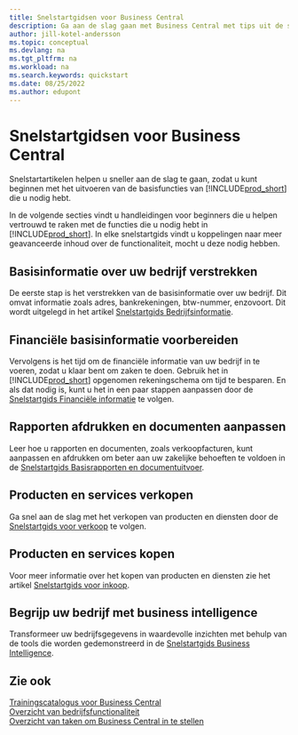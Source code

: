 ```yaml
---
title: Snelstartgidsen voor Business Central
description: Ga aan de slag gaan met Business Central met tips uit de snelstartgidsartikelen die u helpen de eerste cruciale velden in te vullen.
author: jill-kotel-andersson
ms.topic: conceptual
ms.devlang: na
ms.tgt_pltfrm: na
ms.workload: na
ms.search.keywords: quickstart
ms.date: 08/25/2022
ms.author: edupont
---
```


# <a name="business-central-quick-starts"></a><a name="business-central-quick-starts"></a>Snelstartgidsen voor Business Central

Snelstartartikelen helpen u sneller aan de slag te gaan, zodat u kunt beginnen met het uitvoeren van de basisfuncties van [!INCLUDE[prod_short](includes/prod_short.md)] die u nodig hebt.

In de volgende secties vindt u handleidingen voor beginners die u helpen vertrouwd te raken met de functies die u nodig hebt in [!INCLUDE[prod_short](includes/prod_short.md)]. In elke snelstartgids vindt u koppelingen naar meer geavanceerde inhoud over de functionaliteit, mocht u deze nodig hebben.

## <a name="provide-basic-information-about-your-company"></a><a name="provide-basic-information-about-your-company"></a>Basisinformatie over uw bedrijf verstrekken

De eerste stap is het verstrekken van de basisinformatie over uw bedrijf. Dit omvat informatie zoals adres, bankrekeningen, btw-nummer, enzovoort. Dit wordt uitgelegd in het artikel [Snelstartgids Bedrijfsinformatie](quick-start-company-information.md).

## <a name="prepare-basic-financial-information"></a><a name="prepare-basic-financial-information"></a>Financiële basisinformatie voorbereiden

Vervolgens is het tijd om de financiële informatie van uw bedrijf in te voeren, zodat u klaar bent om zaken te doen. Gebruik het in [!INCLUDE[prod_short](includes/prod_short.md)] opgenomen rekeningschema om tijd te besparen. En als dat nodig is, kunt u het in een paar stappen aanpassen door de [Snelstartgids Financiële informatie](quick-start-financial-information.md) te volgen.

<!--
## <a name="financial-basics"></a><a name="financial-basics"></a>Financial Basics

Financial Information  
(chart of accounts, but explained for non-accountants)
-->

## <a name="print-reports-and-customize-documents"></a><a name="print-reports-and-customize-documents"></a>Rapporten afdrukken en documenten aanpassen

Leer hoe u rapporten en documenten, zoals verkoopfacturen, kunt aanpassen en afdrukken om beter aan uw zakelijke behoeften te voldoen in de [Snelstartgids Basisrapporten en documentuitvoer](quick-start-reports-and-documents.md).

<!-- Reports and Documents  
(final reports, but also documents - how do I style invoices to work better for me?)
-->

## <a name="sell-products-and-services"></a><a name="sell-products-and-services"></a>Producten en services verkopen

Ga snel aan de slag met het verkopen van producten en diensten door de [Snelstartgids voor verkoop](quick-start-sell-products-and-services.md) te volgen.

<!--
(customer, items, things on stock or not, orders versus invoices, get paid on time, etc.)
-->

## <a name="buy-products-and-services"></a><a name="buy-products-and-services"></a>Producten en services kopen

Voor meer informatie over het kopen van producten en diensten zie het artikel [Snelstartgids voor inkoop](quick-start-procurement.md).  

<!--
(buy stuff, register in inventory, pay vendor)
-->

## <a name="understand-your-company-with-business-intelligence"></a><a name="understand-your-company-with-business-intelligence"></a>Begrijp uw bedrijf met business intelligence

Transformeer uw bedrijfsgegevens in waardevolle inzichten met behulp van de tools die worden gedemonstreerd in de [Snelstartgids Business Intelligence](quick-start-business-intelligence.md).

<!--
Business Intelligence  
(reports)
-->

## <a name="see-also"></a><a name="see-also"></a>Zie ook

[Trainingscatalogus voor Business Central](readiness/readiness-learning-catalog.md)  
[Overzicht van bedrijfsfunctionaliteit](across-business-functionality.md)  
[Overzicht van taken om Business Central in te stellen](setup.md)  
